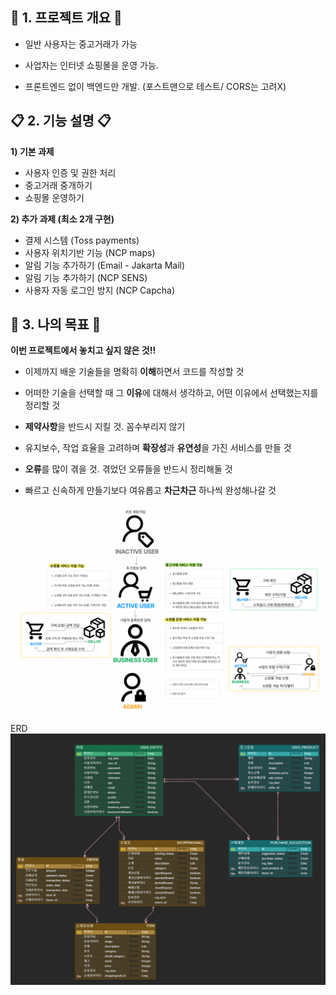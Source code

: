 ## 🌟 1. 프로젝트 개요 🌟
- 일반 사용자는 중고거래가 가능

- 사업자는 인터넷 쇼핑몰을 운영 가능.

- 프론트엔드 없이 백엔드만 개발. (포스트맨으로 테스트/ CORS는 고려X)



## 📋 2. 기능 설명 📋
**1) 기본 과제**
- 사용자 인증 및 권한 처리
- 중고거래 중개하기
- 쇼핑몰 운영하기


**2) 추가 과제 (최소 2개 구현)**
- 결제 시스템 (Toss payments)
- 사용자 위치기반 기능 (NCP maps)
- 알림 기능 추가하기 (Email - Jakarta Mail)
- 알림 기능 추가하기 (NCP SENS)
- 사용자 자동 로그인 방지 (NCP Capcha)


## 🚩 3. 나의 목표 🚩
**이번 프로젝트에서 놓치고 싶지 않은 것!!**

- 이제까지 배운 기술들을 명확히 **이해**하면서 코드를 작성할 것

- 어떠한 기술을 선택할 때 그 **이유**에 대해서 생각하고, 어떤 이유에서 선택했는지를 정리할 것

- **제약사항**을 반드시 지킬 것. 꼼수부리지 않기

- 유지보수, 작업 효율을 고려하며 **확장성**과 **유연성**을 가진 서비스를 만들 것

- **오류**를 많이 겪을 것. 겪었던 오류들을 반드시 정리해둘 것

- 빠르고 신속하게 만들기보다 여유롭고 **차근차근** 하나씩 완성해나갈 것

![img.png](lifecycle.png)


ERD
![img_1.png](erd.png)
